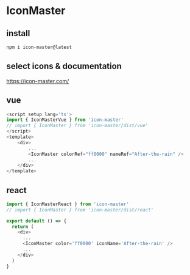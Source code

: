 # IconMaster

## install

```bash
npm i icon-master@latest
```

## select icons & documentation

https://icon-master.com/

## vue

```js
<script setup lang='ts'>
import { IconMasterVue } from 'icon-master'
// import { IconMaster } from 'icon-master/dist/vue'
</script>
<template>
    <div>
        ...
        <IconMaster colorRef="ff0000" nameRef="After-the-rain" />
        ...
    </div>
</template>
```

## react

```js
import { IconMasterReact } from 'icon-master'
// import { IconMaster } from 'icon-master/dist/react'

export default () => {
  return (
    <div>
      ...
      <IconMaster color='ff0000' iconName='After-the-rain' />
      ...
    </div>
  )
}
```
